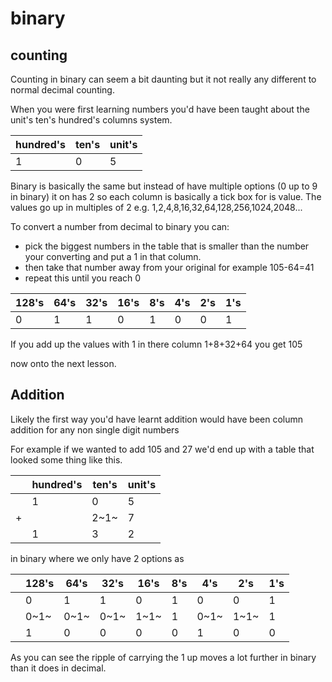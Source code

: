 # binary

## counting

Counting in binary can seem a bit daunting but it not really any different to normal decimal counting.

When you were first learning numbers you'd have been taught about the unit's ten's hundred's columns system.

| hundred's | ten's | unit's |
| --------- | ----- | ------ |
| 1         | 0     | 5      |

Binary is basically the same but instead of have multiple options (0 up to 9 in binary) it on has 2 so each column is basically a tick box for is value.
The values go up in multiples of 2 e.g. 1,2,4,8,16,32,64,128,256,1024,2048...

To convert a number from decimal to binary you can:

- pick the biggest numbers in the table that is smaller than the number your converting and put a 1 in that column.
- then take that number away from your original for example 105-64=41
- repeat this until you reach 0

| 128's | 64's | 32's | 16's | 8's | 4's | 2's | 1's |
| ----- | ---- | ---- | ---- | --- | --- | --- | --- |
| 0     | 1    | 1    | 0    | 1   | 0   | 0   | 1   |

If you add up the values with 1 in there column 1+8+32+64 you get 105

now onto the next lesson.

## Addition

Likely the first way you'd have learnt addition would have been column addition for any non single digit numbers

For example if we wanted to add 105 and 27 we'd end up with a table that looked some thing like this.

|     | hundred's | ten's | unit's |
| --- | --------- | ----- | ------ |
|     | 1         | 0     | 5      |
| +   |           | 2~1~  | 7      |
|     | 1         | 3     | 2      |

in binary where we only have 2 options as 

|     | 128's | 64's | 32's | 16's | 8's | 4's  | 2's  | 1's |
| --- | ----- | ---- | ---- | ---- | --- | ---- | ---- | --- |
|     | 0     | 1    | 1    | 0    | 1   | 0    | 0    | 1   |
|     | 0~1~  | 0~1~ | 0~1~ | 1~1~ | 1   | 0~1~ | 1~1~ | 1   |
|     | 1     | 0    | 0    | 0    | 0   | 1    | 0    | 0   |

As you can see the ripple of carrying the 1 up moves a lot further in binary than it does in decimal.
